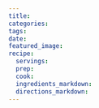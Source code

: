 ```yaml
---
title:
categories:
tags:
date:
featured_image:
recipe:
  servings:
  prep:
  cook:
  ingredients_markdown:
  directions_markdown:
---
```

